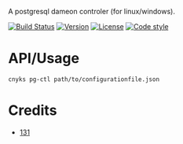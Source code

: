 A postgresql dameon controler (for linux/windows).


[![Build Status](https://travis-ci.org/131/pg-ctl.svg?branch=master)](https://travis-ci.org/131/pg-ctl)
[![Version](https://img.shields.io/npm/v/pg-ctl.svg)](https://www.npmjs.com/package/pg-ctl)
[![License](https://img.shields.io/badge/license-MIT-blue.svg)](http://opensource.org/licenses/MIT)
[![Code style](https://img.shields.io/badge/code%2fstyle-ivs-green.svg)](https://www.npmjs.com/package/eslint-plugin-ivs)



# API/Usage
```
cnyks pg-ctl path/to/configurationfile.json
```



# Credits
* [131](https://github.com/131)
